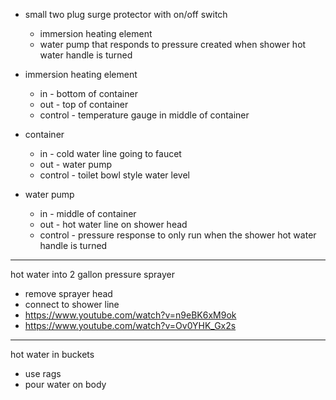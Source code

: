  - small two plug surge protector with on/off switch
   - immersion heating element
   - water pump that responds to pressure created when shower hot water handle is turned
   
- immersion heating element
  - in - bottom of container
  - out - top of container
  - control - temperature gauge in middle of container

- container
  - in - cold water line going to faucet
  - out - water pump
  - control - toilet bowl style water level
  
- water pump
  - in - middle of container
  - out - hot water line on shower head
  - control - pressure response to only run when the shower hot water handle is turned
  
  
---

hot water into 2 gallon pressure sprayer
  - remove sprayer head
  - connect to shower line
  - https://www.youtube.com/watch?v=n9eBK6xM9ok
  - https://www.youtube.com/watch?v=Ov0YHK_Gx2s
  
---

hot water in buckets
  - use rags
  - pour water on body